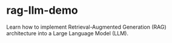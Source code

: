 # rag-llm-demo

Learn how to implement Retrieval-Augmented Generation (RAG) architecture into a Large Language Model (LLM).
